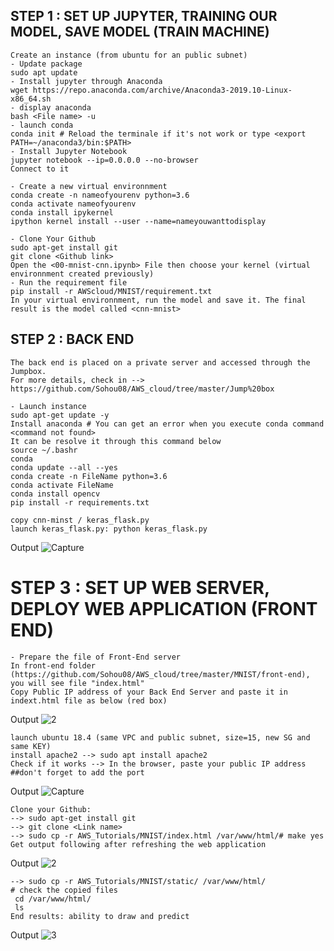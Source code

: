 

## STEP 1 : SET UP JUPYTER, TRAINING OUR MODEL, SAVE MODEL (TRAIN MACHINE) ##

```{r}
Create an instance (from ubuntu for an public subnet)
- Update package
sudo apt update 
- Install jupyter through Anaconda 
wget https://repo.anaconda.com/archive/Anaconda3-2019.10-Linux-x86_64.sh
- display anaconda 
bash <File name> -u
- launch conda 
conda init # Reload the terminale if it's not work or type <export PATH=~/anaconda3/bin:$PATH>
- Install Jupyter Notebook 
jupyter notebook --ip=0.0.0.0 --no-browser
Connect to it  

- Create a new virtual environnment
conda create -n nameofyourenv python=3.6
conda activate nameofyourenv 
conda install ipykernel
ipython kernel install --user --name=nameyouwanttodisplay

- Clone Your Github
sudo apt-get install git
git clone <Github link>
Open the <00-mnist-cnn.ipynb> File then choose your kernel (virtual environnment created previously)
- Run the requirement file
pip install -r AWScloud/MNIST/requirement.txt
In your virtual environnment, run the model and save it. The final result is the model called <cnn-mnist>
```

## STEP 2 : BACK END  

```{r}
The back end is placed on a private server and accessed through the Jumpbox. 
For more details, check in --> https://github.com/Sohou08/AWS_cloud/tree/master/Jump%20box
 
- Launch instance
sudo apt-get update -y
Install anaconda # You can get an error when you execute conda command <command not found>
It can be resolve it through this command below
source ~/.bashr
conda 
conda update --all --yes
conda create -n FileName python=3.6
conda activate FileName
conda install opencv
pip install -r requirements.txt

copy cnn-minst / keras_flask.py
launch keras_flask.py: python keras_flask.py
```
Output
![Capture](https://user-images.githubusercontent.com/51121757/73125665-536a9580-3fa1-11ea-8ded-ed7a99c6b023.PNG)

# STEP 3 : SET UP WEB SERVER, DEPLOY WEB APPLICATION (FRONT END)

```{r}
- Prepare the file of Front-End server  
In front-end folder (https://github.com/Sohou08/AWS_cloud/tree/master/MNIST/front-end), you will see file "index.html"
Copy Public IP address of your Back End Server and paste it in indext.html file as below (red box)
```
Output
![2](https://user-images.githubusercontent.com/51121757/73666080-1b96d880-469a-11ea-98a2-5c28afa6f110.PNG)

```{r}
launch ubuntu 18.4 (same VPC and public subnet, size=15, new SG and same KEY)
install apache2 --> sudo apt install apache2
Check if it works --> In the browser, paste your public IP address ##don't forget to add the port
```
Output
![Capture](https://user-images.githubusercontent.com/51121757/70862733-eee70000-1f37-11ea-8cca-523a76b47413.PNG)

```{r}
Clone your Github:
--> sudo apt-get install git
--> git clone <Link name>
--> sudo cp -r AWS_Tutorials/MNIST/index.html /var/www/html/# make yes
Get output following after refreshing the web application
```
Output
![2](https://user-images.githubusercontent.com/51121757/70862736-f1e1f080-1f37-11ea-8f21-00d88b6a9996.PNG)

```{r}
--> sudo cp -r AWS_Tutorials/MNIST/static/ /var/www/html/
# check the copied files
 cd /var/www/html/
 ls
End results: ability to draw and predict 
```
Output
![3](https://user-images.githubusercontent.com/51121757/73665534-2dc44700-4699-11ea-9d9f-aadac6c09a55.PNG)

